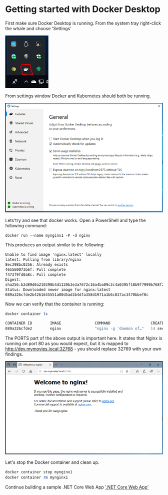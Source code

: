 # Getting started with Docker Desktop #

First make sure Docker Desktop is running. From the system tray right-click the whale and choose 'Settings'

![Docker running](Images/DockerSysTray.png)

From settings window Docker and Kubernetes should both be running.

![Docker settings](Images/DockerSettings.png)

Lets'try and see that docker works. Open a PowerShell and type the following command:

```powreshell
docker run --name mynginx1 -P -d nginx
```

This produces an output similar to the following:

```powreshell
Unable to find image 'nginx:latest' locally
latest: Pulling from library/nginx
8ec398bc0356: Already exists
465560073b6f: Pull complete
f473f9fd0a8c: Pull complete
Digest: sha256:b2d89d0a210398b4d1120b3e3a7672c16a4ba09c2c4a0395f18b9f7999b768f2
Status: Downloaded newer image for nginx:latest
089a326cfde2b4261645551a00d5ad3b4dfa358d1971a1b6c837ac3470bbef0c
```

Now we can verify that the container is running:

```powershell
docker container ls
```

```powershell
CONTAINER ID        IMAGE               COMMAND                  CREATED             STATUS              PORTS                     NAMES
089a326cfde2        nginx               "nginx -g 'daemon of…"   14 seconds ago      Up 12 seconds       0.0.0.0:32768->80/tcp     mynginx1
```

The PORTS part of the above output is important here. It states that Nginx is running on port 80 as you would expect, but it is mapped to <http://dev.mymovies.local:32768> - you should replace 32769 with your own findings.

![Nginx running](Images/NginxRunning.png)

Let's stop the Docker container and clean up.

```powershell
docker container stop mynginx1
docker container rm mynginx1
```

Continue building a sample .NET Core Web App ['.NET Core Web App'](3_DotNetCoreWebApp.md)
